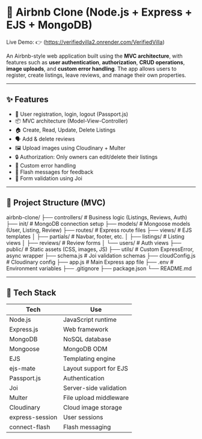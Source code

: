 # 🏡 Airbnb Clone (Node.js + Express + EJS + MongoDB)

Live Demo: 👉 (https://verifiedvilla2.onrender.com/VerifiedVilla)


An Airbnb-style web application
built using the **MVC architecture**, with features such as **user authentication**, **authorization**, **CRUD operations**, **image uploads**, and **custom error handling**. 
The app allows users to register, create listings, leave reviews, and manage their own properties.

---

## ✨ Features

- 🔑 User registration, login, logout (Passport.js)
- 📦 MVC architecture (Model-View-Controller)
- 🏠 Create, Read, Update, Delete Listings
- 🗣️ Add & delete reviews
- 🖼️ Upload images using Cloudinary + Multer
- 🔒 Authorization: Only owners can edit/delete their listings
- 🧠 Custom error handling
- 📢 Flash messages for feedback
- 📃 Form validation using Joi

---

## 🧱 Project Structure (MVC)

airbnb-clone/
├── controllers/ # Business logic (Listings, Reviews, Auth)
├── init/ # MongoDB connection setup
├── models/ # Mongoose models (User, Listing, Review)
├── routes/ # Express route files
├── views/ # EJS templates
│ ├── partials/ # Navbar, footer, etc.
│ ├── listings/ # Listing views
│ ├── reviews/ # Review forms
│ └── users/ # Auth views
├── public/ # Static assets (CSS, images, JS)
├── utils/ # Custom ExpressError, async wrapper
├── schema.js # Joi validation schemas
├── cloudConfig.js # Cloudinary config
├── app.js # Main Express app file
├── .env # Environment variables
├── .gitignore
├── package.json
└── README.md



---

## 🧰 Tech Stack

| Tech            | Use                              |
|-----------------|----------------------------------|
| Node.js         | JavaScript runtime               |
| Express.js      | Web framework                    |
| MongoDB         | NoSQL database                   |
| Mongoose        | MongoDB ODM                      |
| EJS             | Templating engine                |
| ejs-mate        | Layout support for EJS           |
| Passport.js     | Authentication                   |
| Joi             | Server-side validation           |
| Multer          | File upload middleware           |
| Cloudinary      | Cloud image storage              |
| express-session | User sessions                    |
| connect-flash   | Flash messaging                  |


